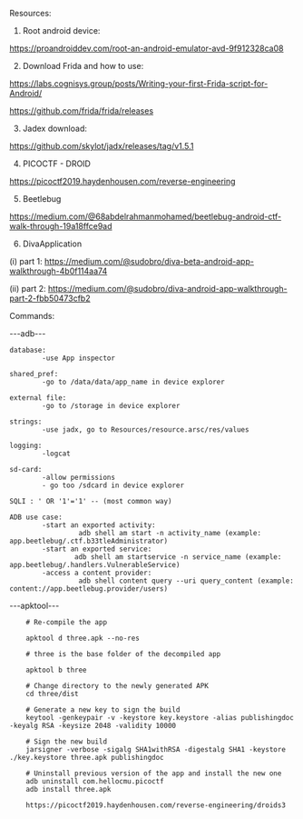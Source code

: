 Resources:

1) Root android device:

https://proandroiddev.com/root-an-android-emulator-avd-9f912328ca08

2) Download Frida and how to use:

https://labs.cognisys.group/posts/Writing-your-first-Frida-script-for-Android/

https://github.com/frida/frida/releases

3) Jadex download:

https://github.com/skylot/jadx/releases/tag/v1.5.1

4) PICOCTF - DROID

https://picoctf2019.haydenhousen.com/reverse-engineering

5) Beetlebug

https://medium.com/@68abdelrahmanmohamed/beetlebug-android-ctf-walk-through-19a18ffce9ad

6) DivaApplication

(i)  part 1: https://medium.com/@sudobro/diva-beta-android-app-walkthrough-4b0f114aa74

(ii) part 2: https://medium.com/@sudobro/diva-android-app-walkthrough-part-2-fbb50473cfb2

Commands:

---adb---

    database:
            -use App inspector
    
    shared_pref:
            -go to /data/data/app_name in device explorer
    
    external file:
            -go to /storage in device explorer
    
    strings:
            -use jadx, go to Resources/resource.arsc/res/values
    
    logging:
            -logcat
    
    sd-card:
            -allow permissions
            - go too /sdcard in device explorer
    
    SQLI : ' OR '1'='1' -- (most common way)
    
    ADB use case:
            -start an exported activity:
                     adb shell am start -n activity_name (example: app.beetlebug/.ctf.b33tleAdministrator) 
            -start an exported service:
                    adb shell am startservice -n service_name (example: app.beetlebug/.handlers.VulnerableService)
            -access a content provider:
                     adb shell content query --uri query_content (example: content://app.beetlebug.provider/users)

        
---apktool---
        
        # Re-compile the app
        
        apktool d three.apk --no-res
        
        # three is the base folder of the decompiled app
        
        apktool b three
        
        # Change directory to the newly generated APK
        cd three/dist
        
        # Generate a new key to sign the build
        keytool -genkeypair -v -keystore key.keystore -alias publishingdoc -keyalg RSA -keysize 2048 -validity 10000
        
        # Sign the new build
        jarsigner -verbose -sigalg SHA1withRSA -digestalg SHA1 -keystore ./key.keystore three.apk publishingdoc
        
        # Uninstall previous version of the app and install the new one
        adb uninstall com.hellocmu.picoctf 
        adb install three.apk
        
        https://picoctf2019.haydenhousen.com/reverse-engineering/droids3

